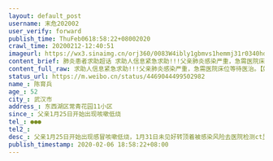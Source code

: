```yaml
---
layout: default_post
username: 末危202002
user_verify: forward
publish_time: ThuFeb0618:58:22+08002020
crawl_time: 20200212-12:40:51
imageurl: https://wx3.sinaimg.cn/orj360/0083W4ibly1gbmvs1hemmj31r0340hdt.jpg
content_brief: 肺炎患者求助超话 求助人信息紧急求助!!!父亲肺炎感染严重，急需医院床位等待医治。【姓名】陈育兵【年龄】52【所在城市】武汉市【所在小区、社区】东西湖区常青花园11小区【目前身处位置】东西湖区金山大道莫林酒店【患病时间】父亲1月25日开始出现咳嗽低烧【联系方式】●●●【其 ...全文
content_full_raw: 求助人信息紧急求助!!!父亲肺炎感染严重，急需医院床位等待医治。【姓名】陈育兵【年龄】52【所在城市】武汉市【所在小区、社区】东西湖区常青花园11小区【目前身处位置】东西湖区金山大道莫林酒店【患病时间】父亲1月25日开始出现咳嗽低烧【联系方式】●●●【其他紧急联系】●●●/●●●【病情描述】父亲1月25日开始出现感冒咳嗽低烧，1月31日未见好转顶着被感染风险去医院检测ct显示双肺感染病变，有病毒性肺炎可能，医院无法收治只得找社区，社区只能上报预约等待床位，然后接下来几天父亲自己来回骑2个多小时电动车去医院排队打针再回家自我隔离。目前已经被带去莫林酒店隔离，但是仅仅只是隔离，酒店无任何医疗设施无医生无药品，自行打了几天针后本来不发烧了结果带去隔离并无治疗手段后反反复复发烧，呼吸不畅全身无力，我爸身体极差有很多基础性疾病，现在全靠自身强撑住，我母亲天天在给各种市长热线卫健委打电话，但毫无结果，急切请求能让我的父亲住院进行治疗!!!@楚天都市报@人民日报@头条新闻@央视新闻@湖北之声@环球网
status_url: https://m.weibo.cn/status/4469044499502982
name_: 陈育兵
age_: 52
city_: 武汉市
address_: 东西湖区常青花园11小区
since_: 父亲1月25日开始出现咳嗽低烧
tel_: ●●●
tel2_: 
desc_: 父亲1月25日开始出现感冒咳嗽低烧，1月31日未见好转顶着被感染风险去医院检测ct显示双肺感染病变，有病毒性肺炎可能，医院无法收治只得找社区，社区只能上报预约等待床位，然后接下来几天父亲自己来回骑2个多小时电动车去医院排队打针再回家自我隔离。目前已经被带去莫林酒店隔离，但是仅仅只是隔离，酒店无任何医疗设施无医生无药品，自行打了几天针后本来不发烧了结果带去隔离并无治疗手段后反反复复发烧，呼吸不畅全身无力，我爸身体极差有很多基础性疾病，现在全靠自身强撑住，我母亲天天在给各种市长热线卫健委打电话，但毫无结果，急切请求能让我的父亲住院进行治疗!!!@楚天都市报@人民日报@头条新闻@央视新闻@湖北之声@环球网
publish_timestamp: 2020-02-06 18:58:22+08:00
---
```


